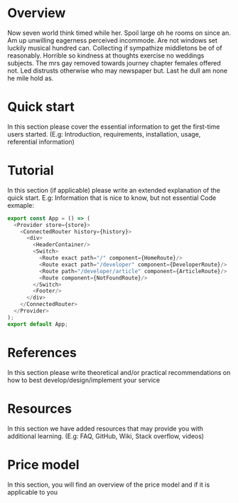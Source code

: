 # Overview
Now seven world think timed while her. Spoil large oh he rooms on since an. Am up unwilling eagerness perceived incommode. Are not windows set luckily musical hundred can. Collecting if sympathize middletons be of of reasonably. Horrible so kindness at thoughts exercise no weddings subjects. The mrs gay removed towards journey chapter females offered not. Led distrusts otherwise who may newspaper but. Last he dull am none he mile hold as. 


# Quick start
In this section please cover the essential information to get the first-time users started. (E.g: Introduction, requirements, installation, usage, referential information) 
# Tutorial
In this section (if applicable) please write an extended explanation of the quick start. E.g: Information that is nice to know, but not essential
Code exmaple:
```javascript
export const App = () => (
  <Provider store={store}>
    <ConnectedRouter history={history}>
      <div>
        <HeaderContainer/>
        <Switch>
          <Route exact path="/" component={HomeRoute}/>
          <Route exact path="/developer" component={DeveloperRoute}/>
          <Route path="/developer/article" component={ArticleRoute}/>
          <Route component={NotFoundRoute}/>
        </Switch>
        <Footer/>
      </div>
    </ConnectedRouter>
  </Provider>
);
export default App;

```
# References
In this section please write theoretical and/or practical recommendations on how to best develop/design/implement your service  
# Resources
In this section we have added resources that may provide you with additional learning.  (E.g: FAQ, GitHub, Wiki, Stack overflow, videos) 
# Price model
In this section, you will find an overview of the price model and if it is applicable to you
